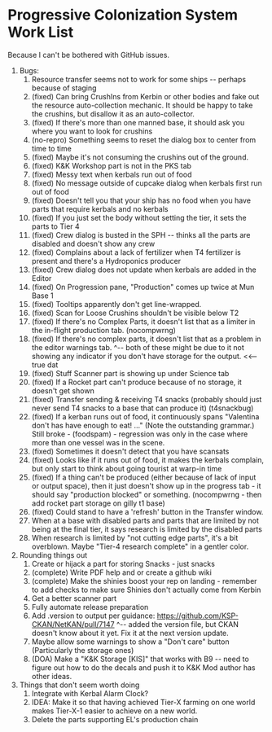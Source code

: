 # Progressive Colonization System Work List

Because I can't be bothered with GitHub issues.

1. Bugs:
   1.  Resource transfer seems not to work for some ships -- perhaps because of staging
   2.  (fixed) Can bring CrushIns from Kerbin or other bodies and fake out the resource auto-collection mechanic.  It should be happy
       to take the crushins, but disallow it as an auto-collector.
   3.  (fixed) If there's more than one manned base, it should ask you where you want to look for crushins
   4.  (no-repro) Something seems to reset the dialog box to center from time to time
   5.  (fixed) Maybe it's not consuming the crushins out of the ground.
   6.  (fixed) K&K Workshop part is not in the PKS tab
   7.  (fixed) Messy text when kerbals run out of food
   8.  (fixed) No message outside of cupcake dialog when kerbals first run out of food
   9.  (fixed) Doesn't tell you that your ship has no food when you have parts that require kerbals and no kerbals
   10. (fixed) If you just set the body without setting the tier, it sets the parts to Tier 4
   11. (fixed) Crew dialog is busted in the SPH -- thinks all the parts are disabled and doesn't show any crew
   12. (fixed) Complains about a lack of fertilizer when T4 fertilizer is present and there's a Hydroponics producer
   13. (fixed) Crew dialog does not update when kerbals are added in the Editor
   14. (fixed) On Progression pane, "Production" comes up twice at Mun Base 1
   15. (fixed) Tooltips apparently don't get line-wrapped.
   16. (fixed) Scan for Loose Crushins shouldn't be visible below T2
   17. (fixed) If there's no Complex Parts, it doesn't list that as a limiter in the in-flight production tab. (nocompwrng)
   18. (fixed) If there's no complex parts, it doesn't list that as a problem in the editor warnings tab.
       ^-- both of these might be due to it not showing any indicator if you don't have storage for the output. <<-- true dat
   19. (fixed) Stuff Scanner part is showing up under Science tab
   20. (fixed) If a Rocket part can't produce because of no storage, it doesn't get shown
   21. (fixed) Transfer sending & receiving T4 snacks  (probably should just never send T4 snacks to a base that
       can produce it) (t4snackbug)
   22. (fixed) If a kerban runs out of food, it continuously spans "Valentina don't has have enough to eat!  ..."
       (Note the outstanding grammar.)  Still broke - (foodspam) - regression was only in the case where more than
       one vessel was in the scene.
   23. (fixed) Sometimes it doesn't detect that you have scansats
   24. (fixed) Looks like if it runs out of food, it makes the kerbals complain, but only start to think about going tourist
       at warp-in time
   25. (fixed) If a thing can't be produced (either because of lack of input or output space), then it just doesn't show up
       in the progress tab - it should say "production blocked" or something. (nocompwrng - then add rocket part
       storage on gilly t1 base)
   26. (fixed) Could stand to have a 'refresh' button in the Transfer window.
   27. When at a base with disabled parts and parts that are limited by not being at the final tier, it says
       research is limited by the disabled parts
   28. When research is limited by "not cutting edge parts", it's a bit overblown.  Maybe "Tier-4 research complete"
       in a gentler color.
2. Rounding things out
   1.  Create or hijack a part for storing Snacks - just snacks
   2.  (complete) Write PDF help and or create a github wiki
   3.  (complete) Make the shinies boost your rep on landing - remember to add checks to make sure Shinies don't actually come from Kerbin
   4.  Get a better scanner part
   5.  Fully automate release preparation
   6.  Add .version to output per guidance: https://github.com/KSP-CKAN/NetKAN/pull/7147
       ^-- added the version file, but CKAN doesn't know about it yet.  Fix it at the next version update.
   7.  Maybe allow some warnings to show a "Don't care" button (Particularly the storage ones)
   8.  (DOA) Make a "K&K Storage [KIS]" that works with B9 -- need to figure out how to do the decals and push it to K&K
       Mod author has other ideas.
3. Things that don't seem worth doing
   1.  Integrate with Kerbal Alarm Clock?
   2.  IDEA: Make it so that having achieved Tier-X farming on one world makes Tier-X-1 easier to achieve on a new world.
   3.  Delete the parts supporting EL's production chain
     
